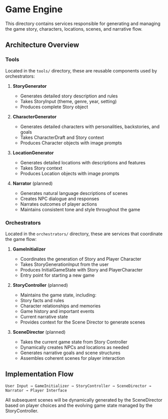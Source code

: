 # Game Engine

This directory contains services responsible for generating and managing the game story, characters, locations, scenes, and narrative flow.

## Architecture Overview

### Tools

Located in the `tools/` directory, these are reusable components used by orchestrators:

1. **StoryGenerator**
   - Generates detailed story description and rules
   - Takes StoryInput (theme, genre, year, setting)
   - Produces complete Story object

2. **CharacterGenerator**
   - Generates detailed characters with personalities, backstories, and goals
   - Takes CharacterDraft and Story context
   - Produces Character objects with image prompts
   
3. **LocationGenerator**
   - Generates detailed locations with descriptions and features
   - Takes Story context
   - Produces Location objects with image prompts

4. **Narrator** (planned)
   - Generates natural language descriptions of scenes
   - Creates NPC dialogue and responses
   - Narrates outcomes of player actions
   - Maintains consistent tone and style throughout the game

### Orchestrators

Located in the `orchestrators/` directory, these are services that coordinate the game flow:

1. **GameInitializer**
   - Coordinates the generation of Story and Player Character
   - Takes StoryGenerationInput from the user
   - Produces InitialGameState with Story and PlayerCharacter
   - Entry point for starting a new game

2. **StoryController** (planned)
   - Maintains the game state, including:
   - Story facts and rules
   - Character relationships and memories
   - Game history and important events
   - Current narrative state
   - Provides context for the Scene Director to generate scenes

3. **SceneDirector** (planned)
   - Takes the current game state from Story Controller
   - Dynamically creates NPCs and locations as needed
   - Generates narrative goals and scene structures
   - Assembles coherent scenes for player interaction

## Implementation Flow

```
User Input → GameInitializer → StoryController → SceneDirector → Narrator → Player Interface
```

All subsequent scenes will be dynamically generated by the SceneDirector based on player choices and the evolving game state managed by the StoryController. 